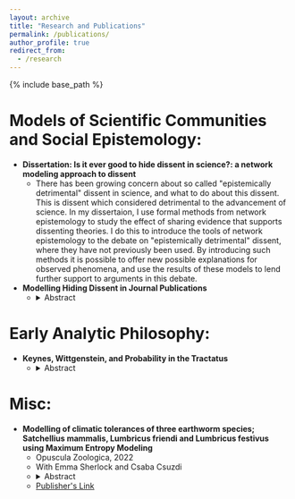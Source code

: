 ```yaml
---
layout: archive
title: "Research and Publications"
permalink: /publications/
author_profile: true
redirect_from:
  - /research
---
```


{% include base_path %}

Models of Scientific Communities and Social Epistemology:
======
* **Dissertation: Is it ever good to hide dissent in science?: a network modeling approach to dissent**
  * There has been growing concern about so called "epistemically detrimental" dissent in science, and what to do about this dissent. This is dissent which considered detrimental to the advancement of science. In my dissertaion, I use formal methods from network epistemology to study the effect of sharing evidence that supports dissenting theories. I do this to introduce the tools of network epistemology to the debate on "epistemically detrimental" dissent, where they have not previously been used. By introducing such methods it is possible to offer new possible explanations for observed phenomena, and use the results of these models to lend further support to arguments in this debate.
* **Modelling Hiding Dissent in Journal Publications**
  * <details><summary>Abstract</summary><font size = "3"> Increased attention to epistemically detrimental dissent in science has led to discussions about how scientific communities should respond. One proposed method is to hide it by preventing its publication in journals; however, the effectiveness of this strategy has been questioned. Using network models, I simulate the epistemic effects of hiding dissenting evidence on scientific communities. I find evidence that it typically may be epistemically harmful to hide dissenting evidence, and this harm holds even when there exists an agent purposefully producing biased evidence supporting that theory. However, I also find that if dissenting evidence starts being hidden when scientists are sufficiently far along the path to consensus it is just as epistemically successful, but also quicker. Quicker consensus is important in situations where decisions must be made quickly, such as public health emergencies. This may justify hiding dissent when a mainstream theory has large amounts of evidence for it. </font></details>

Early Analytic Philosophy:
======
* **Keynes, Wittgenstein, and Probability in the Tractatus**
  * <details><summary>Abstract</summary><font size = "3">It has been questioned why Wittgenstein wrote a significant amount on probability in the Tractatus. In this paper I answer this question. I claim that the primary aim of Wittgenstein's account was to criticize a Keynesian theory of probability and provide multiple pieces of evidence to demonstrate this. This then provides an answer to the question of why Wittgenstein wrote such a significant amount on probability. He wrote it because it was salient at the time. Whilst Wittgenstein was at Cambridge there was significant discussion of probability by his philosophical interlocutors, particularly Keynes but also Russell, Moore and others. Wittgenstein thought he had the answers to the problems that were being discussed and set them out in the Tractatus.</font></details>


Misc:
======
* **Modelling of climatic tolerances of three earthworm species; Satchellius mammalis, Lumbricus friendi and Lumbricus festivus using Maximum Entropy Modeling**
  * Opuscula Zoologica, 2022
  * With Emma Sherlock and Csaba Csuzdi 
  * <details><summary>Abstract</summary><font size = "3"> Earthworm distributions are poorly known and individual species climatic tolerances, even less so. This paper sets out to use three species with a mainly Anglo-French distribution to test out whether using Maximum Entropy Modelling (Maxent) could be useful when studying earthworm distributions. It also gives an indication of how the likely climatic changes over a 50 year period will affect them. Overall the software seems to give useful information of where across Europe a particular species will thrive, even if not currently recorded there. It gives a real insight into how particular species might be better able to survive longer drier periods than others and which are on the edge of their climatic range already. Maxent modelling was clearly successful in demonstrating that the distributions of the ecologically different earthworm species are affected by a combination of different environmental variables. In the case of the epigeic Satchellius mammalis they are the annual temperature range, the precipitation of the driest month and the mean annual precipitation, for the epi-endogeic Lumbricus festivus they are the precipitation of the driest month, the precipitation of the wettest month and the annual temperature range. For the anecic Lumbricus friendi the most important environmental variables proved to be the annual temperature range, the mean diurnal temperature range and the precipitation seasonality.</font></details>
  * [Publisher's Link](https://opuscula.elte.hu/PDF/Tomus53_1/Op_Scherlock_Maxent.pdf)
 

